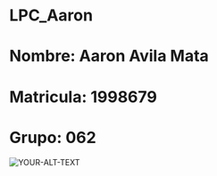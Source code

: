 # LPC_Aaron
# Nombre: Aaron Avila Mata
# Matricula: 1998679
# Grupo: 062

<picture>
 <source media="(prefers-color-scheme: dark)" srcset="https://www.google.com/url?sa=i&url=https%3A%2F%2Fwww.facebook.com%2FFCFM.UANL%2F&psig=AOvVaw3HFfrz7Ap3S-RmxW0AlplW&ust=1685424137903000&source=images&cd=vfe&ved=0CBEQjRxqFwoTCIiyw6nkmf8CFQAAAAAdAAAAABAE">
 <source media="(prefers-color-scheme: light)" srcset="https://www.google.com/url?sa=i&url=https%3A%2F%2Fwww.facebook.com%2FFCFM.UANL%2F&psig=AOvVaw3HFfrz7Ap3S-RmxW0AlplW&ust=1685424137903000&source=images&cd=vfe&ved=0CBEQjRxqFwoTCIiyw6nkmf8CFQAAAAAdAAAAABAE">
 <img alt="YOUR-ALT-TEXT" src="https://www.google.com/url?sa=i&url=https%3A%2F%2Fwww.fcfm.uanl.mx%2F&psig=AOvVaw3HFfrz7Ap3S-RmxW0AlplW&ust=1685424137903000&source=images&cd=vfe&ved=0CBEQjRxqFwoTCIiyw6nkmf8CFQAAAAAdAAAAABAY">
</picture>
